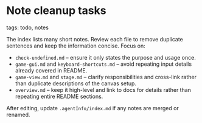 # Note cleanup tasks

tags: todo, notes

The index lists many short notes. Review each file to remove duplicate sentences and keep the information concise. Focus on:
- `check-undefined.md` – ensure it only states the purpose and usage once.
- `game-gui.md` and `keyboard-shortcuts.md` – avoid repeating input details already covered in README.
- `game-view.md` and `stage.md` – clarify responsibilities and cross-link rather than duplicate descriptions of the canvas setup.
- `overview.md` – keep it high-level and link to docs for details rather than repeating entire README sections.

After editing, update `.agentInfo/index.md` if any notes are merged or renamed.
